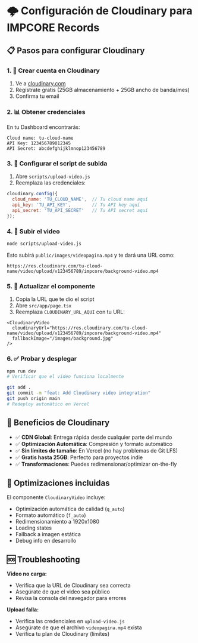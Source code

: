 # 🌩️ Configuración de Cloudinary para IMPCORE Records

## 📋 Pasos para configurar Cloudinary

### 1. 🔐 Crear cuenta en Cloudinary
1. Ve a [cloudinary.com](https://cloudinary.com)
2. Regístrate gratis (25GB almacenamiento + 25GB ancho de banda/mes)
3. Confirma tu email

### 2. 📊 Obtener credenciales
En tu Dashboard encontrarás:
```
Cloud name: tu-cloud-name
API Key: 123456789012345
API Secret: abcdefghijklmnop123456789
```

### 3. 📁 Configurar el script de subida
1. Abre `scripts/upload-video.js`
2. Reemplaza las credenciales:
```javascript
cloudinary.config({
  cloud_name: 'TU_CLOUD_NAME',  // Tu cloud name aquí
  api_key: 'TU_API_KEY',        // Tu API key aquí
  api_secret: 'TU_API_SECRET'   // Tu API secret aquí
});
```

### 4. 🚀 Subir el video
```bash
node scripts/upload-video.js
```

Esto subirá `public/images/videopagina.mp4` y te dará una URL como:
```
https://res.cloudinary.com/tu-cloud-name/video/upload/v123456789/impcore/background-video.mp4
```

### 5. 🔗 Actualizar el componente
1. Copia la URL que te dio el script
2. Abre `src/app/page.tsx`
3. Reemplaza `CLOUDINARY_URL_AQUI` con tu URL:
```tsx
<CloudinaryVideo 
  cloudinaryUrl="https://res.cloudinary.com/tu-cloud-name/video/upload/v123456789/impcore/background-video.mp4"
  fallbackImage="/images/background.jpg"
/>
```

### 6. ✅ Probar y desplegar
```bash
npm run dev
# Verificar que el video funciona localmente

git add .
git commit -m "feat: Add Cloudinary video integration"
git push origin main
# Redeploy automático en Vercel
```

## 🎯 Beneficios de Cloudinary

- ✅ **CDN Global**: Entrega rápida desde cualquier parte del mundo
- ✅ **Optimización Automática**: Compresión y formato automático
- ✅ **Sin límites de tamaño**: En Vercel (no hay problemas de Git LFS)
- ✅ **Gratis hasta 25GB**: Perfecto para proyectos indie
- ✅ **Transformaciones**: Puedes redimensionar/optimizar on-the-fly

## 🔧 Optimizaciones incluidas

El componente `CloudinaryVideo` incluye:
- Optimización automática de calidad (`q_auto`)
- Formato automático (`f_auto`) 
- Redimensionamiento a 1920x1080
- Loading states
- Fallback a imagen estática
- Debug info en desarrollo

## 🆘 Troubleshooting

**Video no carga:**
- Verifica que la URL de Cloudinary sea correcta
- Asegúrate de que el video sea público
- Revisa la consola del navegador para errores

**Upload falla:**
- Verifica las credenciales en `upload-video.js`
- Asegúrate de que el archivo `videopagina.mp4` exista
- Verifica tu plan de Cloudinary (límites)

